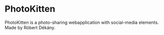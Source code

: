 # PhotoKitten
PhotoKitten is a photo-sharing webapplication with social-media elements. Made by Róbert Dékány.
